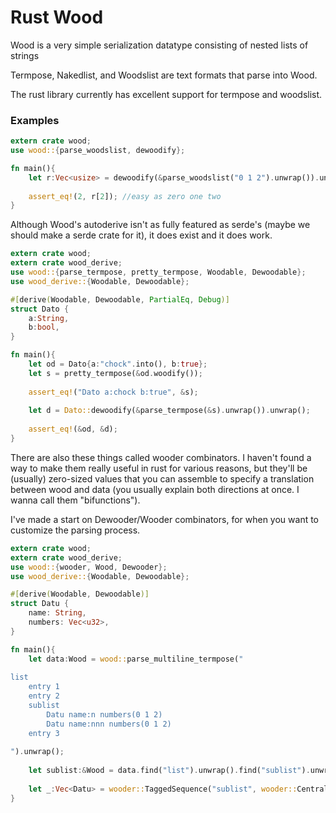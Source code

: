 # Rust Wood

Wood is a very simple serialization datatype consisting of nested lists of strings

Termpose, Nakedlist, and Woodslist are text formats that parse into Wood.

The rust library currently has excellent support for termpose and woodslist.


### Examples

```rust
extern crate wood;
use wood::{parse_woodslist, dewoodify};

fn main(){
	let r:Vec<usize> = dewoodify(&parse_woodslist("0 1 2").unwrap()).unwrap();
	
	assert_eq!(2, r[2]); //easy as zero one two
}
```


Although Wood's autoderive isn't as fully featured as serde's (maybe we should make a serde crate for it), it does exist and it does work.

```rust
extern crate wood;
extern crate wood_derive;
use wood::{parse_termpose, pretty_termpose, Woodable, Dewoodable};
use wood_derive::{Woodable, Dewoodable};

#[derive(Woodable, Dewoodable, PartialEq, Debug)]
struct Dato {
	a:String,
	b:bool,
}

fn main(){
	let od = Dato{a:"chock".into(), b:true};
	let s = pretty_termpose(&od.woodify());
	
	assert_eq!("Dato a:chock b:true", &s);
	
	let d = Dato::dewoodify(&parse_termpose(&s).unwrap()).unwrap();
	
	assert_eq!(&od, &d);
}
```


There are also these things called wooder combinators. I haven't found a way to make them really useful in rust for various reasons, but they'll be (usually) zero-sized values that you can assemble to specify a translation between wood and data (you usually explain both directions at once. I wanna call them "bifunctions").

I've made a start on Dewooder/Wooder combinators, for when you want to customize the parsing process.

```rust
extern crate wood;
extern crate wood_derive;
use wood::{wooder, Wood, Dewooder};
use wood_derive::{Woodable, Dewoodable};

#[derive(Woodable, Dewoodable)]
struct Datu {
	name: String,
	numbers: Vec<u32>,
}

fn main(){
	let data:Wood = wood::parse_multiline_termpose("
	
list
	entry 1
	entry 2
	sublist
		Datu name:n numbers(0 1 2)
		Datu name:nnn numbers(0 1 2)
	entry 3
	
").unwrap();
	
	let sublist:&Wood = data.find("list").unwrap().find("sublist").unwrap();
	
	let _:Vec<Datu> = wooder::TaggedSequence("sublist", wooder::Central).dewoodify(sublist).unwrap();
}
```